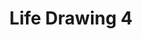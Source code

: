 ---
layout: art
title: Life Drawing 4
tagline: Graphite Pencil
image: LifeDrawings/LifeDrawing4.jpg
---